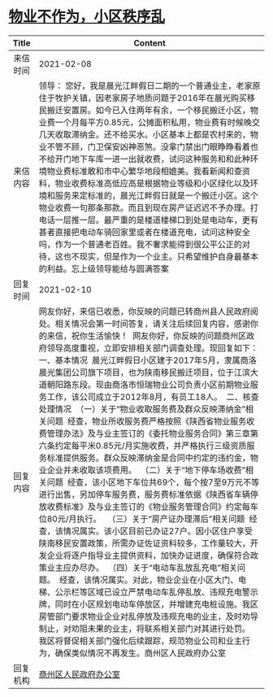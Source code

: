 # <a href="http://www.shangluo.gov.cn/zmhd/ldxxxx.jsp?urltype=leadermail.LeaderMailContentUrl&wbtreeid=1112&leadermailid=6915">物业不作为，小区秩序乱</a>
|Title|Content|
|:---:|---|
|来信时间|2021-02-08|
|来信内容|领导： 您好，我是晨光江畔假日二期的一个普通业主，老家原住于牧护关镇，因老家房子地质问题于2016年在晨光购买移民搬迁安置房。如今已入住两年有余，一个移民搬迁小区，物业费一个月每平方0.85元，公摊面积私用，物业费有时候晚交几天收取滞纳金。还不给买水。小区基本上都是农村来的，物业不管不顾，门卫保安凶神恶煞。没拿门禁出门眼睁睁看着也不给开门地下车库一进一出就收费，试问这种服务和和此种环境物业费标准敢和市中心繁华地段相媲美。我看新闻和查资料，物业收费标准高低应高是根据物业等级和小区绿化以及环境和服务来定标准的，晨光江畔假日就是一个搬迁小区。这个物业收费一句那条那款。而且到现在房产证迟迟不予办理。打电话一层推一层。最严重的是楼道楼梯口到处是电动车，更有甚者直接把电动车骑回家里或者在楼道充电，试问这种安全吗，作为一个普通老百姓。我不奢求能得到很公平公正的对待，这也不现实，但是作为一个业主。只希望维护自身最基本的利益。忘上级领导能给与圆满答案|
|回复时间|2021-02-10|
|回复内容|网友你好，来信已收悉，你反映的问题已转商州县人民政府阅处。相关情况会第一时间答复，请关注后续回复内容，感谢你的来信，祝你生活愉快！  网友你好，你反映的问题商州区政府领导高度重视，立即安排相关部门调查处理。现回复如下：  一、基本情况  晨光江畔假日小区建于2017年5月，隶属商洛晨光集团公司旗下项目，也为陕南移民搬迁项目，位于江滨大道朝阳路东段。现由商洛市恒瑞物业公司负责小区前期物业服务工作，该公司成立于2012年8月，有员工18人。  二、核查处理情况  （一）关于“物业收取服务费及群众反映滞纳金”相关问题  经查，物业所收服务费严格按照《陕西省物业服务收费管理办法》及与业主签订的《委托物业服务合同》第三章第六条约定每平米0.85元/月实施收费，并严格执行三级资质服务标准提供服务。群众反映滞纳金是合同中约定的违约金，物业企业并未收取该项费用。  （二）关于“地下停车场收费”相关问题  经查，该小区地下车位共69个，每个按7至9万元不等进行出售，另加停车服务费，服务费标准依据《陕西省车辆停放收费标准》及与业主签订的《物业服务管理合同》约定每车位80元/月执行。   （三）关于“房产证办理滞后”相关问题  经查，该情况属实。该小区目前已办证27户。因小区住户享受陕南移民安置政策，所需办证佐证资料较多，工作量较大，开发企业将逐户指导业主提供资料，加快办证进度，确保符合政策业主应办尽办。  （四）关于“电动车乱放乱充电”相关问题。  经查，该情况属实。对此，物业企业在小区大门、电梯、公示栏等区域已设立严禁电动车乱停乱放、违规充电警示牌，同时在小区规划电动车停放区，并增建充电桩设施。我区房管部门要求物业企业对乱停放及违规充电的业主，及时劝导制止，对劝阻未果的业主，将联系相关部门对其进行处罚。  我区将督促相关部门强化后续跟踪，规范物业公司和业主行为，确保类似情况不再发生。商州区人民政府办公室|
|回复机构|<a href="../../categories/agencies/商州区人民政府办公室.md">商州区人民政府办公室</a>|